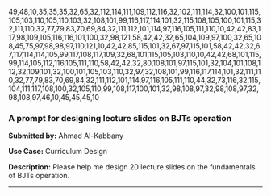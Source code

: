 49,48,10,35,35,35,32,65,32,112,114,111,109,112,116,32,102,111,114,32,100,101,115,105,103,110,105,110,103,32,108,101,99,116,117,114,101,32,115,108,105,100,101,115,32,111,110,32,77,79,83,70,69,84,32,111,112,101,114,97,116,105,111,110,10,42,42,83,117,98,109,105,116,116,101,100,32,98,121,58,42,42,32,65,104,109,97,100,32,65,108,45,75,97,98,98,97,110,121,10,42,42,85,115,101,32,67,97,115,101,58,42,42,32,67,117,114,114,105,99,117,108,117,109,32,68,101,115,105,103,110,10,42,42,68,101,115,99,114,105,112,116,105,111,110,58,42,42,32,80,108,101,97,115,101,32,104,101,108,112,32,109,101,32,100,101,105,103,110,32,97,32,108,101,99,116,117,114,101,32,111,110,32,77,79,83,70,69,84,32,111,112,101,114,97,116,105,111,110,44,32,73,116,32,115,104,111,117,108,100,32,105,110,99,108,117,100,101,32,98,108,97,32,98,108,97,32,98,108,97,46,10,45,45,45,10
### A prompt for designing lecture slides on BJTs operation

**Submitted by:** Ahmad Al-Kabbany

**Use Case:** Curriculum Design

**Description:**
Please help me design 20 lecture slides on the fundamentals of BJTs operation.

---

